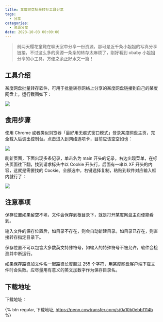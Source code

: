 ```yaml
---
title: 某度网盘批量转存工具分享
tags:
  - 分享
categories:
  - 资源分享
date: 2023-10-03 00:00:00
---
```


> 前两天樱花童鞋在聊天室中分享一份资源，那可是近千条小姐姐的写真分享链接，不过这么多的资源一条条的转存太麻烦了，刚好看到 obaby 小姐姐分享的小工具，方便之余正好水文一篇！

<!-- more -->

## 工具介绍

某度网盘批量转存软件，可用于批量转存网络上分享的某度网盘链接到自己的某度网盘上。运行截图如下：

![](https://cdn.dusays.com/2023/10/632-1.jpg)

## 食用步骤

使用 Chrome 或者类似浏览器「最好用无痕式窗口模式」登录某度网盘主页，完全载入后调出控制台。点击进入到网络选项卡，目前应该空空如也：

![](https://cdn.dusays.com/2023/10/632-2.jpg)

刷新页面，下面出现多条记录，单击名为 main 开头的记录，右边出现菜单，在标头页面往下翻，找到请求标头中以 Cookie 开头行，后面有一串以 XF 开头的内容，这就是需要找的 Cookie。全部选中，右键选择复制，粘贴到软件对应输入框内就行了：

![](https://cdn.dusays.com/2023/10/632-3.jpg)

## 注意事项

保存位置如果留空不填，文件会保存到根目录下，就是打开某度网盘主页便能看到。

输入文件的保存位置后，如目录不存在，则会自动新建目录。如目录已存在，则直接转存指定目录下。

保存位置不可以包含大多数英文特殊符号，如输入的特殊符号不被允许，软件会检测并中断运行。

如果保存路径加文件名一起路径长度超过 255 个字符，用某度网盘客户端下载文件时会失败。应尽量用有意义的英文加数字作为保存目录名。

## 下载地址

下载地址：

{% btn regular, 下载地址, https://penn.cowtransfer.com/s/0a10b0ebbf114b %}